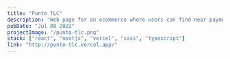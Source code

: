 ```yaml
---
title: "Punto TLC"
description: "Web page for an ecommerce where users can find near payment points in Google Maps"
pubDate: "Jul 08 2022"
projectImage: "/punto-tlc.png"
stack: ["react", "nextjs", "vercel", "sass", "typescript"]
link: "http://punto-tlc.vercel.app/"
---
```

